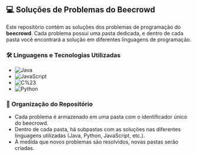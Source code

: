 ## 💻 Soluções de Problemas do Beecrowd

Este repositório contém as soluções dos problemas de programação do **beecrowd**. Cada problema possui uma pasta dedicada, e dentro de cada pasta você encontrará a solução em diferentes linguagens de programação.

### 🛠️ Linguagens e Tecnologias Utilizadas

- ![Java](https://img.shields.io/badge/Java-ED8B00?style=for-the-badge&logo=java&logoColor=white)
- ![JavaScript](https://img.shields.io/badge/JavaScript-F7DF1E?style=for-the-badge&logo=javascript&logoColor=black)
- ![C%23](https://img.shields.io/badge/C%23-239120?style=for-the-badge&logo=csharp&logoColor=white)
- ![Python](https://img.shields.io/badge/Python-3776AB?style=for-the-badge&logo=python&logoColor=white)

### 📂 Organização do Repositório

- Cada problema é armazenado em uma pasta com o identificador único do beecrowd.
- Dentro de cada pasta, há subpastas com as soluções nas diferentes linguagens utilizadas (Java, Python, JavaScript, etc.).
- À medida que novos problemas são resolvidos, novas pastas serão criadas.
